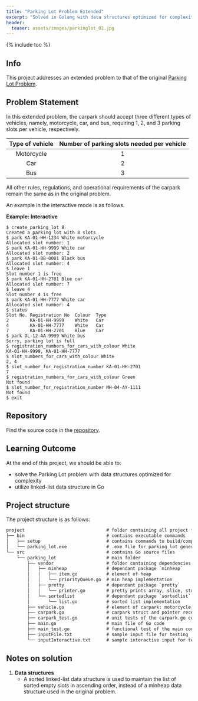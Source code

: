 ```yaml
---
title: "Parking Lot Problem Extended"
excerpt: "Solved in Golang with data structures optimized for complexity"
header:
  teaser: assets/images/parkinglot_02.jpg
---
```


{% include toc %}

## Info

This project addresses an extended problem to that of the original [Parking Lot Problem](https://adaickalavan.github.io/portfolio/parking_lot_problem/).

## Problem Statement

In this extended problem, the carpark should accept three different types of vehicles, namely, motorcycle, car, and bus, requiring 1, 2, and 3 parking slots per vehicle, respectively.

| Type of vehicle   |  Number of parking slots needed per vehicle |
|:-----------------:|:-------------------------------------------:|
| Motorcycle        |                      1                      |
| Car               |                      2                      |
| Bus               |                      3                      |

All other rules, regulations, and operational requirements of the carpark remain the same as in the original problem.

An example in the interactive mode is as follows.

**Example: Interactive**

```
$ create_parking_lot 8
Created a parking lot with 8 slots
$ park KA-01-HH-1234 White motorcycle
Allocated slot number: 1
$ park KA-01-HH-9999 White car
Allocated slot number: 2
$ park KA-01-BB-0001 Black bus
Allocated slot number: 4
$ leave 1
Slot number 1 is free
$ park KA-01-HH-2701 Blue car
Allocated slot number: 7
$ leave 4
Slot number 4 is free
$ park KA-01-HH-7777 White car
Allocated slot number: 4
$ status
Slot No. Registration No  Colour  Type
2        KA-01-HH-9999    White   Car
4        KA-01-HH-7777    White   Car
7        KA-01-HH-2701    Blue    Car
$ park DL-12-AA-9999 White bus
Sorry, parking lot is full
$ registration_numbers_for_cars_with_colour White
KA-01-HH-9999, KA-01-HH-7777
$ slot_numbers_for_cars_with_colour White
2, 4
$ slot_number_for_registration_number KA-01-HH-2701
7
$ registration_numbers_for_cars_with_colour Green
Not found
$ slot_number_for_registration_number MH-04-AY-1111
Not found
$ exit
```

## Repository

Find the source code in the [repository](https://github.com/Adaickalavan/Parking-Lot-Problem-Extended).

## Learning Outcome

At the end of this project, we should be able to:

+ solve the Parking Lot problem with data structures optimized for complexity
+ utilize linked-list data structure in Go

## Project structure

The project structure is as follows:

```txt
project                               # folder containing all project files
├── bin                               # contains executable commands
│   ├── setup                         # contains commands to build/compile the Go code
│   └── parking_lot.exe               # .exe file for parking_lot generated by `go install` command
└── src                               # contains Go source files
    └── parking_lot                   # main folder
        ├── vendor                    # folder containing dependencies
        │   ├── minheap               # dependant package `minheap`  
        │   │   ├── item.go           # element of heap
        │   │   └── priorityQueue.go  # min heap implementation
        │   ├── pretty                # dependant package `pretty`  
        │   │   └── printer.go        # pretty prints array, slice, string
        │   └── sortedlist            # dependant package `sortedlist`  
        │       └── list.go           # sorted list implementation
        ├── vehicle.go                # element of carpark: motorcycle, car, and bus
        ├── carpark.go                # carpark struct and pointer receiver methods
        ├── carpark_test.go           # unit tests of the carpark.go code
        ├── main.go                   # main file of Go code
        ├── main_test.go              # functional test of the main code
        ├── inputFile.txt             # sample input file for testing
        └── inputInteractive.txt      # sample interactive input for testing
```

## Notes on solution

1. **Data structures**
   + A sorted linked-list data structure is used to maintain the list of sorted empty slots in ascending order, instead of a minheap data structure used in the original problem.
